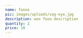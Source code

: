 ```yaml
---
name: foooo
pic: images/uploads/vag-eye.jpg
description: woo fooo description
quantity: 2
price: 10
---
```



